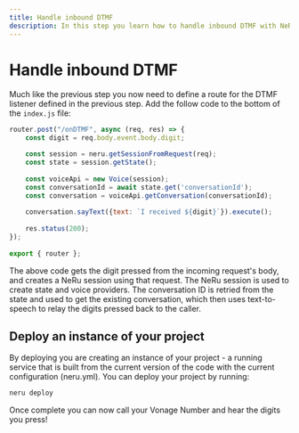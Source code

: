 ```yaml
---
title: Handle inbound DTMF
description: In this step you learn how to handle inbound DTMF with NeRu.
---
```


# Handle inbound DTMF

Much like the previous step you now need to define a route for the DTMF listener defined in the previous step. Add the follow code to the bottom of the `index.js` file:

```javascript
router.post("/onDTMF", async (req, res) => {
    const digit = req.body.event.body.digit;

    const session = neru.getSessionFromRequest(req);
    const state = session.getState();
    
    const voiceApi = new Voice(session);
    const conversationId = await state.get('conversationId');
    const conversation = voiceApi.getConversation(conversationId);
  
    conversation.sayText({text: `I received ${digit}`}).execute();
  
    res.status(200);
});
    
export { router };
```

The above code gets the digit pressed from the incoming request's body, and creates a NeRu session using that request. The NeRu session is used to create state and voice providers. The conversation ID is retried from the state and used to get the existing conversation, which then uses text-to-speech to relay the digits pressed back to the caller.

## Deploy an instance of your project

By deploying you are creating an instance of your project - a running service that is built from the current version of the code with the current configuration (neru.yml). You can deploy your project by running:

```sh
neru deploy
```

Once complete you can now call your Vonage Number and hear the digits you press!